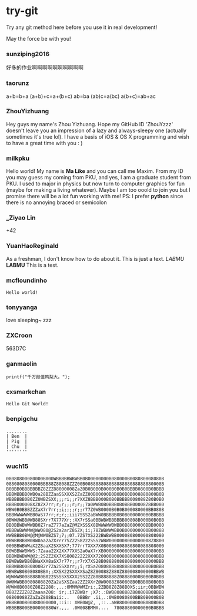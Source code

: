 try-git
=======

Try any git method here before you use it in real development!

May the force be with you!

### sunziping2016
好多的作业啊啊啊啊啊啊啊啊啊啊

### taorunz
a+b=b+a
(a+b)+c=a+(b+c)
ab=ba
(ab)c=a(bc)
a(b+c)=ab+ac

### ZhouYizhuang
Hey guys my name's Zhou Yizhuang. Hope my GitHub ID 'ZhouYzzz' doesn't leave you an impression of a lazy and always-sleepy one (actually sometimes it's true lol). I have a basis of iOS & OS X programming and wish to have a great time with you : )

### milkpku
Hello world! My name is **Ma Like** and you can call me Maxim. From my ID you may guess my coming from PKU, and yes, I am a graduate student from PKU. I used to major in physics but now turn to computer graphics for fun (maybe for making a living whatever). Maybe I am too ooold to join you but I promise there will be a lot fun working with me! PS: I prefer **python** since there is no annoying braced or semicolon

### _Ziyao Lin
+42

### YuanHaoReginald
As a freshman, I don't know how to do about it. This is just a text.
*LABMU* **LABMU**
This is a test.

### mcfloundinho
`Hello world!`

### tonyyanga
love sleeping~
zzz

### ZXCroon
563D7C

### ganmaolin

    printf("千万颜值鸭梨大。");

### cxsmarkchan
`Hello Git World!`

### benpigchu
```
........
| Ben  |
| Pig  |
| Chu  |
''''''''
```

### wuch15
```
08080800080000B000WBBBBBWBWBB0B000000008080000B0080808080808
0880808080000BBB88Z88088ZZZ00B00888880808888888088888880008B
B0BBB0BBBBBBBZ8ZZZ88000008ZaZ0B0B0B0B000B0B0B0BBBB0808B0BBBB
BBBWBBBB0WB0a28BZZaaSSXXXS2ZaZZ00B00000B0B0B0B0B008880800B0B
WBBBBBB0B0ZZ0WBZSXX;;;ri;;r7XXZ8BBB000B0B0BBBBB008088Z80B0B0
BBBB000008XZ8ZX7rr;r;r;;;r;r;;7a0WWB0B0BBB0B0BBB00008Z8BB080
WBW0B0BBBZZZaX7r7rr;;i;;;;r;;r77Z0WB0000B0B0B000080008BB0808
BBBWWWWWWBB0aS77rr;r;r;;iii7SSS2aBWW0BBBBB0B0B0000000B0BBBBB
@BWW@WBB@WB88SXrr7X777Xr;:XX7rSSa0BBWBWBBBBBB00808B000B0B0BB
BB0BBWBWWWBB0Z7raZ777aZaZ@MZXSSSX8BWWWWWBWBB0B8080000BBB0080
WBBBWBWWMW@WW080@2S2a2arZ8SZX;ii;78ZWBWWWBB0B000000000B00888
WWBBBB0BW@@M@WW0BZS7;7;;07.7ZS7XS222BWBWBB000080800000808080
WBWBBBBBW0BW0aa2aZXrrr7SZZ2S8222SSS2WBW0000008000000008Z8800
000BBWBWWaX2Z8aaX2SXXSX7;777rr7XXX7X0B0080808080808080808000
B0WBBWWBWWS:7Zaaa22X2XX77XXS2a0aX7rXB000000008080008000800B8
BBBWBWBWW@@2;2S2Z2XX7XS80822222XXX72000080008080800080000BBB
BBWBWBWBB0BWaXXX8aSX7r77r;;r7rX7XS28B08888088808080000000BBB
BBBWBB0080800B2r7Za2SSXXrr;;i;rXSaZ08088888888808080000B0BBB
WBWBWB0808080BBX;;XXSX22SXXXXSaZ8Z80088Z880Z880008000000BBWB
W@WWWB00888880B022SSSSXSXXX2SS2ZZ80B888888Z08880000B0B0B0B0B
@W@WWBB00808088Z0Za2aSXSZaa2ZZ2XXrZ@W0088Z080808B0BBB0B0B0BB
W@WW0B0080Z88Z2288:,..:0MMM@WMZri:,2ZBB8Z8Z88B0XS;iir;0BBWBW
B88ZZZZZ8ZZaaaaZ08: ir;.i7ZBWBr ;X7:.:BWB808888Z880808B0BBBB
08808088ZZaZaZ808Baii:..   0BBBr .ii,.:0WB0080800BBB0B000B0B
WBBBB00800880000000,::i:: XWB0W@Z, ,::..aWB80000B000B0B0B0B8
WBBBBB00BB00000880Wr.,,, .0W008BMMX....  780808000000B0B0BBB
```